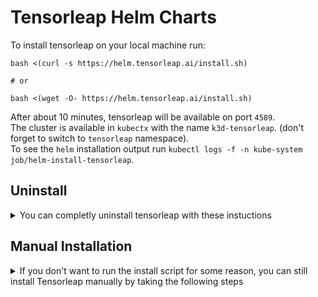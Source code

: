 # Tensorleap Helm Charts

To install tensorleap on your local machine run:

```
bash <(curl -s https://helm.tensorleap.ai/install.sh)

# or

bash <(wget -O- https://helm.tensorleap.ai/install.sh)
```

After about 10 minutes, tensorleap will be available on port `4589`. \
The cluster is available in `kubectx` with the name `k3d-tensorleap`. (don't forget to switch to `tensorleap` namespace). \
To see the `helm` installation output run `kubectl logs -f -n kube-system job/helm-install-tensorleap`.

## Uninstall

<details>
<summary>You can completly uninstall tensorleap with these instuctions</summary>

```bash
# Delete main cluster
k3d cluster delete tensorleap

# Remove docker registry with cached images
k3d registry delete tensorleap-registry

# Remove docker internal cache
docker system prune --volumes --all --force

# Remove configuration and state files
rm -rf /var/lib/tensorleap/standalone
```

</details>

## Manual Installation

<details>
<summary>If you don't want to run the install script for some reason, you can still install Tensorleap manually by taking the following steps</summary>

1. Install [docker](https://docs.docker.com/get-docker/) and [k3d](https://k3d.io/v5.4.6/#installation).
2. Create the needed directory structure:

```bash
VAR_DIR='/var/lib/tensorleap/standalone'
sudo mkdir -p $VAR_DIR
sudo chmod -R 777 $VAR_DIR
mkdir -p $VAR_DIR/manifests
mkdir -p $VAR_DIR/storage
mkdir -p $VAR_DIR/scripts
```

3. Download configuration files from the [config](./config) folder in this repo:

```bash
VAR_DIR='/var/lib/tensorleap/standalone'
BASE_CONFIG_URL='https://raw.githubusercontent.com/tensorleap/helm-charts/master/config'
curl $BASE_CONFIG_URL/k3d-config.yaml -o $VAR_DIR/manifests/k3d-config.yaml
curl $BASE_CONFIG_URL/tensorleap.yaml -o $VAR_DIR/manifests/tensorleap.yaml
curl $BASE_CONFIG_URL/k3d-entrypoint.sh -o $VAR_DIR/scripts/k3d-entrypoint.sh
chmod +x $VAR_DIR/scripts/k3d-entrypoint.sh
```

4. (optional) Setup volume mounts by updating the configuration files:

```yaml
# /var/lib/tensorleap/standalone/manifests/k3d-config.yaml
volumes:
  - volume: ...
  - volume: ...
  - volume: path/on/host:path/inside/container

# /var/lib/tensorleap/standalone/manifests/tensorleap.yaml
spec:
  ...
  valuesContent: |-
    tensorleap-engine:
      localDataDirectory: /path/inside/container
```

5. (optional) Enable experimental GPU support:
   1. Make sure to have [nvidia drivers](https://docs.nvidia.com/datacenter/tesla/tesla-installation-notes/index.html#ubuntu-lts) installed and configured to [work with docker](https://docs.nvidia.com/datacenter/cloud-native/container-toolkit/install-guide.html#installing-on-ubuntu-and-debian).
   2. Update the configuration files:

```yaml
# /var/lib/tensorleap/standalone/manifests/k3d-config.yaml
image: us-central1-docker.pkg.dev/tensorleap/main/k3s:v1.23.8-k3s1-cuda
options:
  runtime:
    gpuRequest: all

# /var/lib/tensorleap/standalone/manifests/tensorleap.yaml
spec:
  ...
  valuesContent: |-
    tensorleap-engine:
      gpu: true
```

6. Create a local docker registry (running in a container):

```bash
k3d registry create tensorleap-registry -p 5699
```

7. (optional): Pull the images listed in [images.txt](./images.txt), and push them to the local repository. This will allow faster startup and offline usage.

```
for image in $(curl https://raw.githubusercontent.com/tensorleap/helm-charts/master/images.txt);
do
  target=$(echo $image | sed "s/[^\/]*\//127.0.0.1:5699\//" | sed 's/@.*$//')
  docker pull $image && \
  docker tag $image $target && \
  docker push $target
done
```

8. Create a cluster with tensorleap installed:

```bash
k3d cluster create --config /var/lib/tensorleap/standalone/manifests/k3d-config.yaml -p "4589:80@loadbalancer"
```

note that it will take some time for the installation to be ready. \
You can monitor progress by inspecting the cluster with `kubectl`

9. Create a directory inside the container for db backups

```
docker exec -it k3d-tensorleap-server-0 mkdir -m 777 /mongodb-backups
```

10. After the self initialization of the cluster, Tensorleap should be available on http://127.0.0.1:4589
</details>
